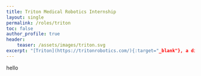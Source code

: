 ```yaml
---
title: Triton Medical Robotics Internship
layout: single
permalink: /roles/triton
toc: false
author_profile: true
header:
    teaser: /assets/images/triton.svg
excerpt: "[Triton](https://tritonrobotics.com/){:target="_blank"}, a division of Neptune Medical, is working to make a robotically-controlled endoscope using Neptune's really cool [rigidizing technology](https://gipathfinder.com/technology/){:target="_blank"}. I was lucky enough to work there over the summer of 2023, where I helped design and implement tests and equipment for use with flexible composite medical catheters."
---
```

hello
